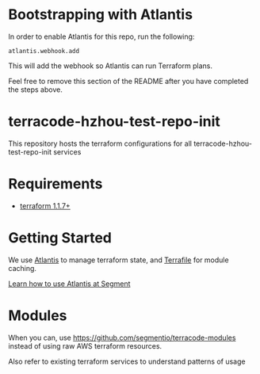 # Bootstrapping with Atlantis

In order to enable Atlantis for this repo, run the following:

```
atlantis.webhook.add
```

This will add the webhook so Atlantis can run Terraform plans.

Feel free to remove this section of the README after you have completed the steps above.

# terracode-hzhou-test-repo-init

This repository hosts the terraform configurations for all terracode-hzhou-test-repo-init services

# Requirements

- [terraform 1.1.7+](https://www.terraform.io/downloads.html)

# Getting Started

We use [Atlantis](https://www.runatlantis.io/) to manage terraform state, and [Terrafile](https://github.com/segmentio/terrafile/) for module caching.

[Learn how to use Atlantis at Segment](https://paper.dropbox.com/doc/Tools-Atlantis--AcrjOVqFHk8ogXyec~rz~lvmAg-mUT3ReZYHFJsVbFirc4zB)

# Modules

When you can, use https://github.com/segmentio/terracode-modules instead of using raw AWS terraform resources.

Also refer to existing terraform services to understand patterns of usage
